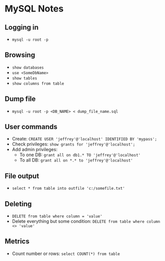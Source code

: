MySQL Notes
=================

## Logging in

* `mysql -u root -p`

## Browsing

* `show databases`
* `use <SomeDbName>`
* `show tables`
* `show columns from table`

## Dump file

* `mysql -u root -p <DB_NAME> < dump_file_name.sql`

## User commands

* Create: `CREATE USER 'jeffrey'@'localhost' IDENTIFIED BY 'mypass';`
* Check privileges: `show grants for 'jeffrey'@'localhost';`
* Add admin privileges:
    * To one DB: `grant all on db1.* TO 'jeffrey'@'localhost'`
    * To all DB: `grant all on *.* to 'jeffrey'@'localhost'`

## File output

* `select * from table into outfile 'c:/somefile.txt'`

## Deleting

* `DELETE from table where column = 'value'`
* Delete everything but some condition: `DELETE from table where column <> 'value'`

## Metrics

* Count number or rows: `select COUNT(*) from table`
